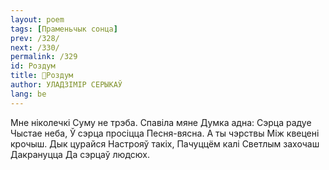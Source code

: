 ```yaml
---
layout: poem
tags: [Праменьчык сонца]
prev: /328/
next: /330/
permalink: /329
id: Роздум
title: 🚧Роздум
author: УЛАДЗІМІР СЕРЫКАЎ
lang: be
---
```



Мне ніколечкі Суму не трэба. Спавіла мяне Думка адна: Сэрца радуе Чыстае неба, Ў сэрца просіцца Песня-вясна. А ты чэрствы Між квецені крочыш. Дык цурайся Настрояў такіх, Пачуццём калі Светлым захочаш Дакрануцца Да сэрцаў людсюх.
